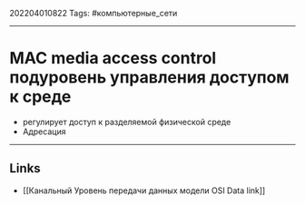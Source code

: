 202204010822
Tags: #компьютерные_сети 

---

# MAC media access control подуровень управления доступом к среде
- регулирует доступ к разделяемой физической среде
- Адресация


---
## Links
- [[Канальный Уровень передачи данных модели OSI Data link]]